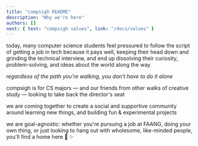 ```yaml
---
title: "compsigh README"
description: "Why we're here"
authors: []
next: { text: "compsigh values", link: "/docs/values" }
---
```


today, many computer science students feel pressured to follow the script of getting a job in tech because it pays well, keeping their head down and grinding the technical interview, and end up dissolving their curiosity, problem-solving, and ideas about the world along the way

<Spacer size={8} />

*regardless of the path you're walking, you don't have to do it alone*

<Spacer size={8} />

compsigh is for CS majors — and our friends from other walks of creative study — looking to take back the director's seat

we are coming together to create a social and supportive community around learning new things, and building fun & experimental projects

we are goal-agnostic: whether you're pursuing a job at FAANG, doing your own thing, or just looking to hang out with wholesome, like-minded people, you'll find a home here 💛 ✨
